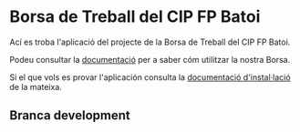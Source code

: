 # Borsa de Treball del CIP FP Batoi
Ací es troba l'aplicació del projecte de la Borsa de Treball del CIP FP Batoi. 

Podeu consultar la [documentació](./docs/) per a saber cóm utilitzar la nostra Borsa.

Si el que vols es provar l'aplicación consulta la [documentació d'instal·lació](./docs/setup/) de la mateixa.

## Branca development
